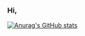 ### Hi,

[![Anurag's GitHub stats](https://github-readme-stats.vercel.app/api?username=anuraghazra)](https://github.com/Andrey/github-readme-stats)
